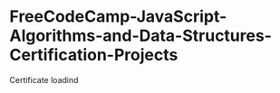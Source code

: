 # FreeCodeCamp-JavaScript-Algorithms-and-Data-Structures-Certification-Projects

Certificate loadind 
